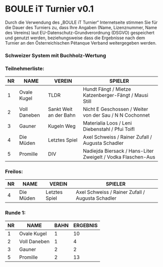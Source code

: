 # BOULE iT Turnier v0.1
Durch die Verwendung des „BOULE iT Turnier“ Internetseite stimmen Sie für die Dauer des Turniers zu, dass Ihre Angaben (Name, Lizenznummer, Name des Vereins) laut EU-Datenschutz-Grundverordnung (DSGVO) gespeichert und genutzt werden, beziehungsweise dass die Ergebnisse nach dem Turnier an den Österreichischen Pétanque Verband weitergegeben werden.
### Schweizer System mit Buchholz-Wertung
### Teilnehmerliste:

|NR|NAME|VEREIN|SPIELER|
|---|---|---|---|
|1|Ovale Kugel|TLDR|Hundt Fängt / Mietze Katzenberger-Fängt / Mausi Still|
|2|Voll Daneben|Sankt Weit an der Bahn|Nicht E Geschossen / Weiter von der Sau / N N Cochonnet|
|3|Gauner|Kugeln Weg|Materialia Loos / Leni Diebenstahl / Pfui Toifl|
|4|Die Müden|Letztes Spiel|Axel Schweiss / Rainer Zufall / Augusta Schadler|
|5|Promille|DIV|Nadiejda Biersack / Hans-Liter Zweigelt / Vodka Flaschen-Aus|

### Freilos:

|NR|NAME|VEREIN|SPIELER|
|---|---|---|---|
|4|Die Müden|Letztes Spiel|Axel Schweiss / Rainer Zufall / Augusta Schadler|

### Runde 1:

|NR|NAME|BAHN|ERGEBNIS|
|---|---|---|---|
|1|Ovale Kugel|1|10|
|2|Voll Daneben|1|4|
|3|Gauner|2|2|
|5|Promille|2|13|

